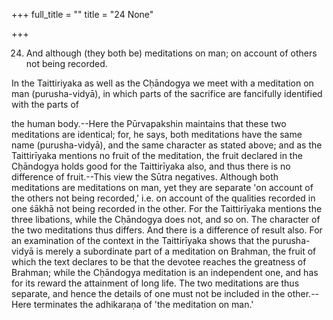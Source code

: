 +++
full_title = ""
title = "24 None"

+++


24. And although (they both be) meditations on man; on account of others not being recorded.

In the Taittiriyaka as well as the Cḥāndogya we meet with a meditation on man (purusha-vidyā), in which parts of the sacrifice are fancifully identified with the parts of

the human body.--Here the Pūrvapakshin maintains that these two meditations are identical; for, he says, both meditations have the same name (purusha-vidyā), and the same character as stated above; and as the Taittirīyaka mentions no fruit of the meditation, the fruit declared in the Cḥāndogya holds good for the Taittirīyaka also, and thus there is no difference of fruit.--This view the Sūtra negatives. Although both meditations are meditations on man, yet they are separate 'on account of the others not being recorded,' i.e. on account of the qualities recorded in one śākhā not being recorded in the other. For the Taittirīyaka mentions the three libations, while the Cḥāndogya does not, and so on. The character of the two meditations thus differs. And there is a difference of result also. For an examination of the context in the Taittirīyaka shows that the purusha-vidyā is merely a subordinate part of a meditation on Brahman, the fruit of which the text declares to be that the devotee reaches the greatness of Brahman; while the Cḥāndogya meditation is an independent one, and has for its reward the attainment of long life. The two meditations are thus separate, and hence the details of one must not be included in the other.--Here terminates the adhikaraṇa of 'the meditation on man.'

